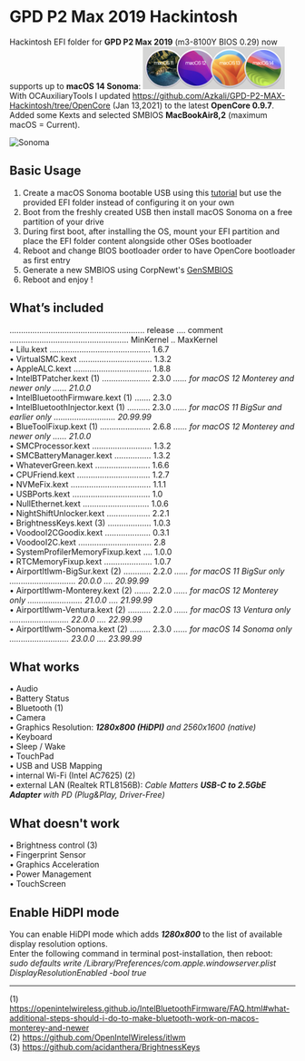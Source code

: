 # GPD P2 Max 2019 Hackintosh

Hackintosh EFI folder for **GPD P2 Max 2019** (m3-8100Y BIOS 0.29) now supports up to **macOS 14 Sonoma**: 
<img width="250" alt="macOS" src="images/macOS.png">  
With OCAuxiliaryTools I updated https://github.com/Azkali/GPD-P2-MAX-Hackintosh/tree/OpenCore (Jan 13,2021) to the latest **OpenCore 0.9.7**.  Added some Kexts and selected SMBIOS **MacBookAir8,2** (maximum macOS = Current).   

<img width="1280" alt="Sonoma" src="images/Sonoma.png">

## Basic Usage
1. Create a macOS Sonoma bootable USB using this [tutorial](https://dortania.github.io/OpenCore-Install-Guide/installer-guide/) but use the provided EFI folder instead of configuring it on your own
2. Boot from the freshly created USB then install macOS Sonoma on a free partition of your drive
3. During first boot, after installing the OS, mount your EFI partition and place the EFI folder content alongside other OSes bootloader
4. Reboot and change BIOS bootloader order to have OpenCore bootloader as first entry
5. Generate a new SMBIOS using CorpNewt's [GenSMBIOS](https://github.com/corpnewt/GenSMBIOS)
6. Reboot and enjoy !

## What’s included
........................................................... release .... comment .................................................... MinKernel .. MaxKernel  
• Lilu.kext ............................................ 1.6.7  
• VirtualSMC.kext ................................ 1.3.2  
• AppleALC.kext .................................. 1.8.8  
• IntelBTPatcher.kext (1) ..................... 2.3.0 _...... for macOS 12 Monterey and newer only ...... 21.0.0_  
• IntelBluetoothFirmware.kext (1) ....... 2.3.0  
• IntelBluetoothInjector.kext (1) .......... 2.3.0 _...... for macOS 11 BigSur and earlier only ........................... 20.99.99_  
• BlueToolFixup.kext (1) ...................... 2.6.8 _...... for macOS 12 Monterey and newer only ...... 21.0.0_  
• SMCProcessor.kext .......................... 1.3.2  
• SMCBatteryManager.kext ................ 1.3.2  
• WhateverGreen.kext ........................ 1.6.6  
• CPUFriend.kext ................................ 1.2.7  
• NVMeFix.kext ................................... 1.1.1  
• USBPorts.kext .................................. 1.0  
• NullEthernet.kext ............................. 1.0.6  
• NightShiftUnlocker.kext ................... 2.2.1  
• BrightnessKeys.kext (3) ................... 1.0.3  
• VoodooI2CGoodix.kext .................... 0.3.1  
• VoodooI2C.kext ................................ 2.8  
• SystemProfilerMemoryFixup.kext .... 1.0.0  
• RTCMemoryFixup.kext ..................... 1.0.7  
• AirportItlwm-BigSur.kext (2) ............ 2.2.0 _...... for macOS 11 BigSur only ............................. 20.0.0 .... 20.99.99_  
• AirportItlwm-Monterey.kext (2) ....... 2.2.0 _...... for macOS 12 Monterey only ........................ 21.0.0 .... 21.99.99_  
• AirportItlwm-Ventura.kext (2) .......... 2.2.0 _...... for macOS 13 Ventura only .......................... 22.0.0 .... 22.99.99_  
• AirportItlwm-Sonoma.kext (2) ......... 2.3.0 _...... for macOS 14 Sonoma only .......................... 23.0.0 .... 23.99.99_  

## What works
• Audio  
• Battery Status  
• Bluetooth (1)  
• Camera  
• Graphics Resolution: _**1280x800 (HiDPI)** and 2560x1600 (native)_  
• Keyboard  
• Sleep / Wake  
• TouchPad  
• USB and USB Mapping  
• internal  Wi-Fi (Intel AC7625) (2)  
• external LAN (Realtek RTL8156B): _Cable Matters **USB-C to 2.5GbE Adapter** with PD  (Plug&Play, Driver-Free)_  

## What doesn't work
• Brightness control (3)  
• Fingerprint Sensor  
• Graphics Acceleration  
• Power Management  
• TouchScreen  

## Enable HiDPI mode
You can enable HiDPI mode which adds _**1280x800**_ to the list of available display resolution options.  
Enter the following command in terminal post-installation, then reboot:  
_sudo defaults write /Library/Preferences/com.apple.windowserver.plist DisplayResolutionEnabled -bool true_ 
_________________________________________________________________________________________________
(1) https://openintelwireless.github.io/IntelBluetoothFirmware/FAQ.html#what-additional-steps-should-i-do-to-make-bluetooth-work-on-macos-monterey-and-newer   
(2) https://github.com/OpenIntelWireless/itlwm   
(3) https://github.com/acidanthera/BrightnessKeys   
